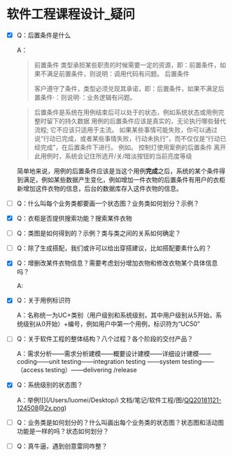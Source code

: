 # 软件工程课程设计_疑问

- [x] Q：后置条件是什么

  A：

  >前置条件
  >类型承担某些职责的时候需要一定的资源，即：前置条件，如果不满足前置条件，则说明：调用代码有问题。
  >后置条件
  >
  >客户遵守了条件，类型必须兑现其承诺，即：后置条件，如果不满足后置条件·：则说明·：业务逻辑有问题。

  >后置条件是系统在用例结束后可以处于的状态，例如系统状态或用例完整时留下的持久数据
  >用例的后置条件应该是真实的，无论执行哪些替代流程; 它不应该只适用于主流。 如果某些事情可能失败，你可以通过说“行动已完成，或者某些事情失败，行动未执行”，而不仅仅是“行动已经完成”，在后置条件下进行。
  >例如。
  >控制灯使用案例的后置条件
  >离开此用例时，系统会记住所选开/关/暗淡按钮的当前亮度等级

  简单地来说，用例的后置条件应该是当这个用例**完成**之后，系统的某个条件得到满足，例如某些数据产生变化，例如增加一件衣物的后置条件有用户的衣柜新增加这件衣物的信息，后台的数据库存入这件衣物的信息。

- [ ] Q：什么叫每个业务类都要画一个状态图？业务类如何划分？示例？

- [x] Q：衣柜是否提供搜索功能？搜索某件衣物

- [ ] Q：类图是如何得到的？示例？类与类之间的关系如何确定？

- [ ] Q：除了生成搭配，我们或许可以给出穿搭建议，比如搭配要素什么的？

- [x] Q：增删改某件衣物信息？需要考虑划分增加衣物和修改衣物某个具体信息吗？

  A: 

- [x] Q：关于用例标识符

  A：名称统一为UC+类别（用户级别和系统级别，其中用户级别从5开始，系统级别从0开始）+编号，例如用户中第一个用例，标识符为“UC50”

- [ ] Q：关于软件工程的整体结构？八个过程？各个阶段的交付产品？

  A：需求分析——需求分析建模——概要设计建模——详细设计建模——coding——unit testing——integration testing ——system testing——（access testing）——delivering /release

- [x] Q：系统级别的状态图？

  A：举例![](/Users/luomei/Desktop/i 文档/笔记/软件工程/图/QQ20181121-124508@2x.png)

- [ ] Q：业务类是如何划分的？什么叫画出每个业务类的状态图？状态图和活动图功能是一样的吗？状态如何划分？

- [ ] Q：真牛逼，遇到创意雷同咋整？